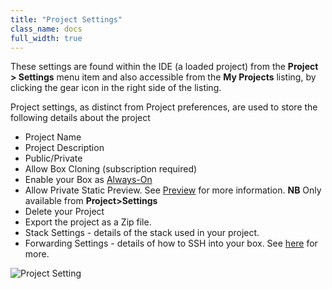 ```yaml
---
title: "Project Settings"
class_name: docs
full_width: true
---
```


These settings are found within the IDE (a loaded project) from the **Project > Settings** menu item and also accessible from the **My Projects** listing, by clicking the gear icon in the right side of the listing.

Project settings, as distinct from Project preferences, are used to store the following details about the project


- Project Name
- Project Description
- Public/Private
- Allow Box Cloning (subscription required)
- Enable your Box as [Always-On](/docs/ide/boxes/always-on/)
- Allow Private Static Preview. See [Preview](/docs/ide/features/inline-preview/) for more information. **NB** Only available from **Project>Settings**
- Delete your Project
- Export the project as a Zip file.
- Stack Settings - details of the stack used in your project.
- Forwarding Settings - details of how to SSH into your box. See [here](/docs/ide/boxes/access/ssh-access/) for more.

<img alt="Project Setting" src="/img/docs/project-settings.png" class="simple"/>

